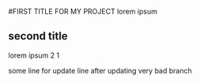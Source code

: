 #FIRST TITLE FOR MY PROJECT
lorem ipsum 

## second title
lorem ipsum 2 1

some line for update line after updating very bad branch